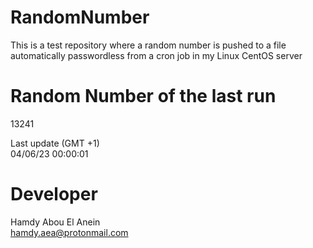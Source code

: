 # RandomNumber    
This is a test repository where a random number is pushed to a file automatically passwordless from a cron job in my Linux CentOS server    
# Random Number of the last run   
13241
      
Last update (GMT +1)    
04/06/23 00:00:01
# Developer    
Hamdy Abou El Anein   
hamdy.aea@protonmail.com
